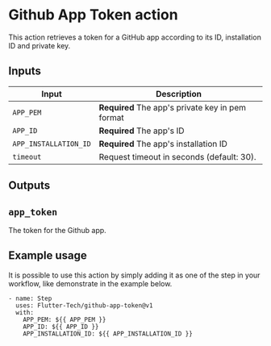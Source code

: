 # Github App Token action

This action retrieves a token for a GitHub app according to its ID, installation ID and private key.

## Inputs

| Input                 | Description                                      |
| --------------------- | ------------------------------------------------ |
| `APP_PEM`             | **Required** The app's private key in pem format |
| `APP_ID`              | **Required** The app's ID                        |
| `APP_INSTALLATION_ID` | **Required** The app's installation ID           |
| `timeout`             | Request timeout in seconds (default: 30).        |

## Outputs

## `app_token`

The token for the Github app.

## Example usage

It is possible to use this action by simply adding it as one of the step in your workflow, like demonstrate in the example below.

```
- name: Step
  uses: Flutter-Tech/github-app-token@v1
  with:
    APP_PEM: ${{ APP_PEM }}
    APP_ID: ${{ APP_ID }}
    APP_INSTALLATION_ID: ${{ APP_INSTALLATION_ID }}
```